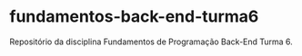 # fundamentos-back-end-turma6
Repositório da disciplina Fundamentos de Programação Back-End Turma 6.
